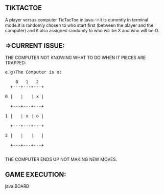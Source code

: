
TIKTACTOE
-----------
A player versus computer TicTacToe in java✅🔥It is currently in terminal mode.it is randomly chosen to who start first (between the player and the computer) and it also assigned randomly to who will be X and who will be O.

=>CURRENT ISSUE:
------------------
THE COMPUTER NOT KNOWING WHAT TO DO WHEN IT PIECES ARE TRAPPED:
<pre>
e.g)The Computer is o:
    
    0   1   2
  +---+---+---+ <br>
0 |   |   | x | <br>
  +---+---+---+ <br>
1 |   | x | o | <br>
  +---+---+---+ <br>
2 |   |   |   | <br>
  +---+---+---+ <br>
</pre>
  THE COMPUTER ENDS UP NOT MAKING NEW MOVES.
  
  GAME EXECUTION:
  --------------
  java BOARD
